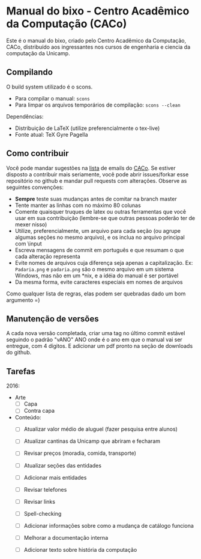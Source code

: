 Manual do bixo - Centro Acadêmico da Computação (CACo)
======================================================

Este é o manual do bixo, criado pelo Centro Acadêmico da Computação, CACo,
distribuído aos ingressantes nos cursos de engenharia e ciencia da computação
da Unicamp.

Compilando
----------

O build system utilizado é o scons.

 - Para compilar o manual: `scons`
 - Para limpar os arquivos temporários de compilação: `scons --clean`

Dependências:

 - Distribuição de LaTeX (utilize preferencialmente o tex-live)
 - Fonte atual: TeX Gyre Pagella

Como contribuir
---------------

Você pode mandar sugestões na [lista](http://groups.google.com/group/cacounicamp)
de emails do [CACo](www.caco.ic.unicamp.br). Se estiver disposto a contribuir
mais seriamente, você pode abrir issues/forkar esse repositório no github e
mandar pull requests com alterações. Observe as seguintes convenções:

 - **Sempre** teste suas mudanças antes de comitar na branch master
 - Tente manter as linhas com no máximo 80 colunas
 - Comente quaisquer truques de latex ou outras ferramentas que você usar em sua
   contribuição (lembre-se que outras pessoas poderão ter de mexer nisso)
 - Utilize, preferencialmente, um arquivo para cada seção (ou agrupe algumas
   seções no mesmo arquivo), e os inclua no arquivo principal com \input
 - Escreva mensagens de commit em português e que resumam o que cada alteração
   representa
 - Evite nomes de arquivos cuja diferença seja apenas a capitalização. Ex:
   `Padaria.png` e `padaria.png` são o mesmo arquivo em um sistema Windows, mas
   não em um \*nix, e a idéia do manual é ser portável
 - Da mesma forma, evite caracteres especiais em nomes de arquivos

Como qualquer lista de regras, elas podem ser quebradas dado um bom argumento =)

Manutenção de versões
---------------------

A cada nova versão completada, criar uma tag no último commit estável seguindo
o padrão "vANO" ANO onde é o ano em que o manual vai ser entregue, com
4 dígitos. E adicionar um pdf pronto na seção de downloads do github.

Tarefas
-------

2016:
+ Arte
  - [ ] Capa
  - [ ] Contra capa

+ Conteúdo:
  - [ ] Atualizar valor médio de aluguel (fazer pesquisa entre alunos)
  - [ ] Atualizar cantinas da Unicamp que abriram e fecharam
  - [ ] Revisar preços (moradia, comida, transporte)
  - [ ] Atualizar seções das entidades
  - [ ] Adicionar mais entidades
  - [ ] Revisar telefones
  - [ ] Revisar links
  - [ ] Spell-checking
  - [ ] Adicionar informações sobre como a mudança de catálogo funciona
  - [ ] Melhorar a documentação interna
  - [ ] Adicionar texto sobre história da computação
  
